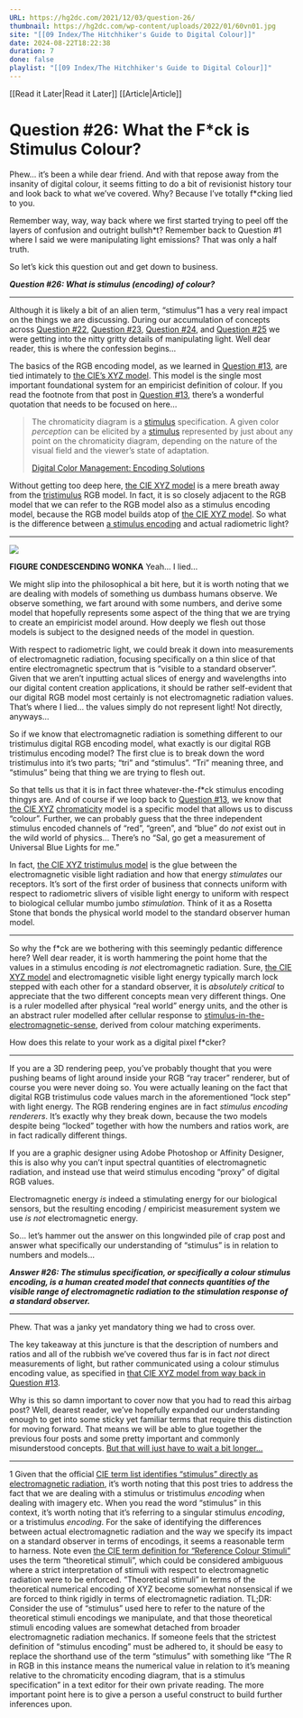 ```yaml
---
URL: https://hg2dc.com/2021/12/03/question-26/
thumbnail: https://hg2dc.com/wp-content/uploads/2022/01/60vn01.jpg
site: "[[09 Index/The Hitchhiker's Guide to Digital Colour]]"
date: 2024-08-22T18:22:38
duration: 7
done: false
playlist: "[[09 Index/The Hitchhiker's Guide to Digital Colour]]"
---
```

[[Read it Later|Read it Later]] [[Article|Article]] 
# Question #26: What the F*ck is Stimulus Colour?

Phew… it’s been a while dear friend. And with that repose away from the insanity of digital colour, it seems fitting to do a bit of revisionist history tour and look back to what we’ve covered. Why? Because I’ve totally f\*cking lied to you.

Remember way, way, way back where we first started trying to peel off the layers of confusion and outright bullsh\*t? Remember back to Question #1 where I said we were manipulating light emissions? That was only a half truth.

So let’s kick this question out and get down to business.

***Question #26: What is stimulus (encoding) of colour?***

---

Although it is likely a bit of an alien term, “stimulus”1 has a very real impact on the things we are discussing. During our accumulation of concepts across [Question #22](https://hg2dc.com/question-22), [Question #23](https://hg2dc.com/question-23), [Question #24](https://hg2dc.com/question-24), and [Question #25](https://hg2dc.com/question-25) we were getting into the nitty gritty details of manipulating light. Well dear reader, this is where the confession begins…

The basics of the RGB encoding model, as we learned in [Question #13](https://hg2dc.com/question-13), are tied intimately to [the CIE’s XYZ model](https://cie.co.at/eilvterm/17-23-042). This model is the single most important foundational system for an empiricist definition of colour. If you read the footnote from that post in [Question #13](https://hg2dc.com/question-13), there’s a wonderful quotation that needs to be focused on here…

> The chromaticity diagram is a [stimulus](https://cie.co.at/eilvterm/17-23-002) specification. A given color *perception* can be elicited by a [stimulus](https://cie.co.at/eilvterm/17-23-002) represented by just about any point on the chromaticity diagram, depending on the nature of the visual field and the viewer’s state of adaptation.
> 
> [Digital Color Management: Encoding Solutions](https://www.wiley.com/en-ca/Digital+Color+Management:+Encoding+Solutions,+2nd+Edition-p-9780470512449)

Without getting too deep here, [the CIE XYZ model](https://cie.co.at/eilvterm/17-23-042) is a mere breath away from the [tristimulus](https://cie.co.at/eilvterm/17-23-038) RGB model. In fact, it is so closely adjacent to the RGB model that we can refer to the RGB model also as a stimulus encoding model, because the RGB model builds atop of [the CIE XYZ model](https://cie.co.at/eilvterm/17-23-042). So what is the difference between [a stimulus encoding](https://cie.co.at/eilvterm/17-23-002) and actual radiometric light?

---

![](https://hg2dc.com/wp-content/uploads/2022/01/60vn01.jpg?w=504)

**FIGURE CONDESCENDING WONKA** Yeah… I lied…

We might slip into the philosophical a bit here, but it is worth noting that we are dealing with models of something us dumbass humans observe. We observe something, we fart around with some numbers, and derive some model that hopefully represents some aspect of the thing that we are trying to create an empiricist model around. How deeply we flesh out those models is subject to the designed needs of the model in question.

With respect to radiometric light, we could break it down into measurements of electromagnetic radiation, focusing specifically on a thin slice of that entire electromagnetic spectrum that is “visible to a standard observer”. Given that we aren’t inputting actual slices of energy and wavelengths into our digital content creation applications, it should be rather self-evident that our digital RGB model most certainly is not electromagnetic radiation values. That’s where I lied… the values simply do not represent light! Not directly, anyways…

So if we know that electromagnetic radiation is something different to our tristimulus digital RGB encoding model, what exactly is our digital RGB tristimulus encoding model? The first clue is to break down the word tristimulus into it’s two parts; “tri” and “stimulus”. “Tri” meaning three, and “stimulus” being that thing we are trying to flesh out.

So that tells us that it is in fact three whatever-the-f\*ck stimulus encoding thingys are. And of course if we loop back to [Qu](https://hg2dc.com/question-23)[estion #13](https://hg2dc.com/question-13), we know that [the CIE XYZ](https://cie.co.at/eilvterm/17-23-042) [chromaticity](https://cie.co.at/eilvterm/17-23-052) model is a specific model that allows us to discuss “colour”. Further, we can probably guess that the three independent stimulus encoded channels of “red”, “green”, and “blue” do *not* exist out in the wild world of physics… There’s no “Sal, go get a measurement of Universal Blue Lights for me.”

In fact, [the CIE XYZ tristimulus model](https://cie.co.at/eilvterm/17-23-042) is the glue between the electromagnetic visible light radiation and how that energy *stimulates* our receptors. It’s sort of the first order of business that connects uniform with respect to radiometric slivers of visible light energy to uniform with respect to biological cellular mumbo jumbo *stimulation*. Think of it as a Rosetta Stone that bonds the physical world model to the standard observer human model.

---

So why the f\*ck are we bothering with this seemingly pedantic difference here? Well dear reader, it is worth hammering the point home that the values in a stimulus encoding *is not* electromagnetic radiation. Sure, [the CIE XYZ model](https://cie.co.at/eilvterm/17-23-042) and electromagnetic visible light energy typically march lock stepped with each other for a standard observer, it is *absolutely critical* to appreciate that the two different concepts mean very different things. One is a ruler modelled after physical “real world” energy units, and the other is an abstract ruler modelled after cellular response to [stimulus-in-the-electromagnetic-sense](https://cie.co.at/eilvterm/17-23-002), derived from colour matching experiments.

How does this relate to your work as a digital pixel f\*cker?

---

If you are a 3D rendering peep, you’ve probably thought that you were pushing beams of light around inside your RGB “ray tracer” renderer, but of course you were never doing so. You were actually leaning on the fact that digital RGB tristimulus code values march in the aforementioned “lock step” with light energy. The RGB rendering engines are in fact *stimulus encoding renderers*. It’s exactly why they break down, because the two models despite being “locked” together with how the numbers and ratios work, are in fact radically different things.

If you are a graphic designer using Adobe Photoshop or Affinity Designer, this is also why you can’t input spectral quantities of electromagnetic radiation, and instead use that weird stimulus encoding “proxy” of digital RGB values.

Electromagnetic energy *is* indeed a stimulating energy for our biological sensors, but the resulting encoding / empiricist measurement system we use *is not* electromagnetic energy.

So… let’s hammer out the answer on this longwinded pile of crap post and answer what specifically our understanding of “stimulus” is in relation to numbers and models…

***Answer #26: The stimulus specification, or specifically a colour stimulus encoding, is a human created model that connects quantities of the visible range of electromagnetic radiation to the stimulation response of a standard observer.***

---

Phew. That was a janky yet mandatory thing we had to cross over.

The key takeaway at this juncture is that the description of numbers and ratios and all of the rubbish we’ve covered thus far is in fact *not* direct measurements of light, but rather communicated using a colour stimulus encoding value, as specified in [that CIE XYZ model from way back in Question #13](https://hg2dc.com/question-13).

Why is this so damn important to cover now that you had to read this airbag post? Well, dearest reader, we’ve hopefully expanded our understanding enough to get into some sticky yet familiar terms that require this distinction for moving forward. That means we will be able to glue together the previous four posts and some pretty important and commonly misunderstood concepts. [But that will just have to wait a bit longer…](https://hg2dc.com/question-27)

---

1 Given that the official [CIE term list identifies “stimulus” directly as electromagnetic radiation](https://cie.co.at/eilvterm/17-23-002), it’s worth noting that this post tries to address the fact that we are dealing with a stimulus or tristimulus *encoding* when dealing with imagery etc. When you read the word “stimulus” in this context, it’s worth noting that it’s referring to a singular stimulus *encoding*, or a tristimulus *encoding*. For the sake of identifying the differences between actual electromagnetic radiation and the way we specify its impact on a standard observer in terms of encodings, it seems a reasonable term to harness. Note even [the CIE term definition for “Reference Colour Stimuli”](https://cie.co.at/eilvterm/17-23-037) uses the term “theoretical stimuli”, which could be considered ambiguous where a strict interpretation of stimuli with respect to electromagnetic radiation were to be enforced. “Theoretical stimuli” in terms of the theoretical numerical encoding of XYZ become somewhat nonsensical if we are forced to think rigidly in terms of electromagnetic radiation. TL;DR: Consider the use of “stimulus” used here to refer to the nature of the theoretical stimuli encodings we manipulate, and that those theoretical stimuli encoding values are somewhat detached from broader electromagnetic radiation mechanics. If someone feels that the strictest definition of “stimulus encoding” must be adhered to, it should be easy to replace the shorthand use of the term “stimulus” with something like “The R in RGB in this instance means the numerical value in relation to it’s meaning relative to the chromaticity encoding diagram, that is a stimulus specification” in a text editor for their own private reading. The more important point here is to give a person a useful construct to build further inferences upon.

